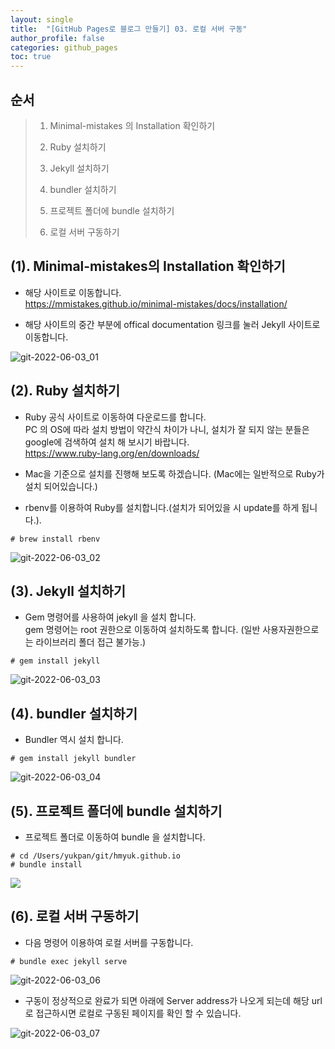 ```yaml
---
layout: single
title:  "[GitHub Pages로 블로그 만들기] 03. 로컬 서버 구동"
author_profile: false
categories: github_pages
toc: true
---
```


## 순서

>1. Minimal-mistakes 의 Installation 확인하기
>
>2. Ruby 설치하기
>
>3. Jekyll 설치하기
>
>4. bundler 설치하기
>
>5. 프로젝트 폴더에 bundle 설치하기
>
>6. 로컬 서버 구동하기
>



## (1). Minimal-mistakes의 Installation 확인하기

- 해당 사이트로 이동합니다.  
  https://mmistakes.github.io/minimal-mistakes/docs/installation/

- 해당 사이트의 중간 부분에 offical documentation 링크를 눌러 Jekyll 사이트로 이동합니다.

![git-2022-06-03_01](../../images/2022-06-03-git_03/git-2022-06-03_01.png)



## (2). Ruby 설치하기

- Ruby 공식 사이트로 이동하여 다운로드를 합니다.  
  PC 의 OS에 따라 설치 방법이 약간식 차이가 나니, 설치가 잘 되지 않는 분들은 google에 검색하여 설치 해 보시기 바랍니다.   
  https://www.ruby-lang.org/en/downloads/

- Mac을 기준으로 설치를 진행해 보도록 하겠습니다. (Mac에는 일반적으로 Ruby가 설치 되어있습니다.)

- rbenv를 이용하여 Ruby를 설치합니다.(설치가 되어있을 시 update를 하게 됩니다.). 

``` 
# brew install rbenv
```

![git-2022-06-03_02](../../images/2022-06-03-git_03/git-2022-06-03_02-4399821.png)



## (3). Jekyll 설치하기 

- Gem 명령어를 사용하여 jekyll 을 설치 합니다.  
  gem 명령어는 root 권한으로 이동하여 설치하도록 합니다. (일반 사용자권한으로는 라이브러리 폴더 접근 불가능.)

```
# gem install jekyll
```

![git-2022-06-03_03](../../images/2022-06-03-git_03/git-2022-06-03_03.png)



## (4). bundler 설치하기

- Bundler 역시 설치 합니다.  

``` 
# gem install jekyll bundler
```

![git-2022-06-03_04](../../images/2022-06-03-git_03/git-2022-06-03_04.png)



## (5). 프로젝트 폴더에 bundle 설치하기

- 프로젝트 폴더로 이동하여 bundle 을 설치합니다. 

```
# cd /Users/yukpan/git/hmyuk.github.io
# bundle install
```

![](../../images/2022-06-03-git_03/git-2022-06-03_05.png)



## (6). 로컬 서버 구동하기

- 다음 명령어 이용하여 로컬 서버를 구동합니다.

```
# bundle exec jekyll serve
```



![git-2022-06-03_06](../../images/2022-06-03-git_03/git-2022-06-03_06.png)

- 구동이 정상적으로 완료가 되면 아래에 Server address가 나오게 되는데 해당 url로 접근하시면 로컬로 구동된 페이지를 확인 할 수 있습니다.

![git-2022-06-03_07](../../images/2022-06-03-git_03/git-2022-06-03_07.png)
